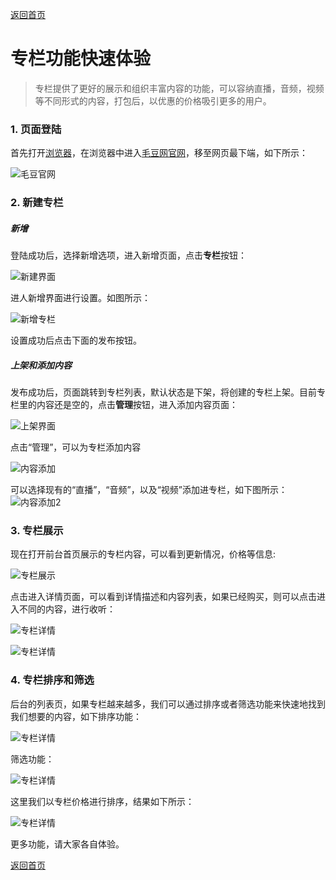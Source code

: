 [返回首页](../../README.md)

# 专栏功能快速体验

> 专栏提供了更好的展示和组织丰富内容的功能，可以容纳直播，音频，视频等不同形式的内容，打包后，以优惠的价格吸引更多的用户。

### 1. 页面登陆

首先打开[浏览器](http://www.google.cn/intl/zh-CN/chrome/browser/desktop/index.html)，在浏览器中进入[毛豆网官网](https://www.maodou.io)，移至网页最下端，如下所示：

![毛豆官网](https://of6ygwuso.qnssl.com/maodouioofficialsite.png)

### 2. 新建专栏

##### 新增

登陆成功后，选择新增选项，进入新增页面，点击**专栏**按钮：

![新建界面](https://of6ygwuso.qnssl.com/intro-column-1.png)

进人新增界面进行设置。如图所示：

![新增专栏](https://of6ygwuso.qnssl.com/intro-column-2.png)

设置成功后点击下面的发布按钮。

##### 上架和添加内容

发布成功后，页面跳转到专栏列表，默认状态是下架，将创建的专栏上架。目前专栏里的内容还是空的，点击**管理**按钮，进入添加内容页面：

![上架界面](https://of6ygwuso.qnssl.com/intro-column-3.png)

点击“管理”，可以为专栏添加内容

![内容添加](https://of6ygwuso.qnssl.com/intro-column-4.png)

可以选择现有的“直播”，“音频”，以及“视频”添加进专栏，如下图所示：
![内容添加2](https://of6ygwuso.qnssl.com/intro-column-5.png)

### 3. 专栏展示

现在打开前台首页展示的专栏内容，可以看到更新情况，价格等信息:

![专栏展示](https://of6ygwuso.qnssl.com/intro-column-6.png)

点击进入详情页面，可以看到详情描述和内容列表，如果已经购买，则可以点击进入不同的内容，进行收听：

![专栏详情](https://of6ygwuso.qnssl.com/intro-column-7.png)

![专栏详情](https://of6ygwuso.qnssl.com/intro-column-8.png)

### 4. 专栏排序和筛选

后台的列表页，如果专栏越来越多，我们可以通过排序或者筛选功能来快速地找到我们想要的内容，如下排序功能：

![专栏详情](https://of6ygwuso.qnssl.com/docs/quickstart/qs_column_sort.png)

筛选功能：

![专栏详情](https://of6ygwuso.qnssl.com/docs/quickstart/qs_column_filter.png)

这里我们以专栏价格进行排序，结果如下所示：

![专栏详情](https://of6ygwuso.qnssl.com/docs/quickstart/qs_column_sort_show.png)

更多功能，请大家各自体验。

[返回首页](../../README.md)

